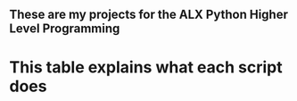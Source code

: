 ## These are my projects for the ALX Python Higher Level Programming


# This table explains what each script does
